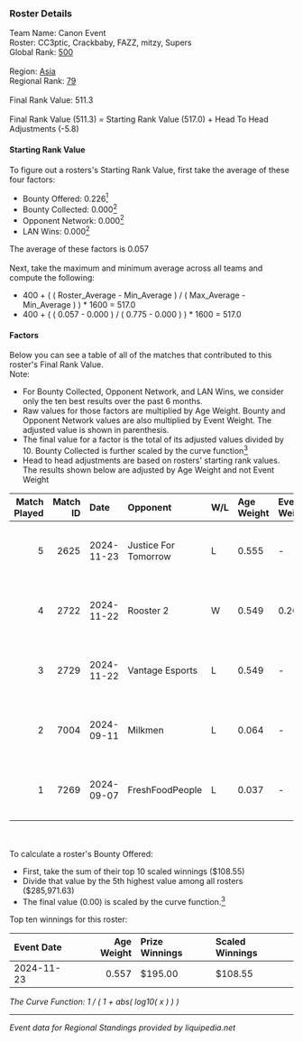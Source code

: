 ### Roster Details<br />
Team Name: Canon Event<br />
Roster: CC3ptic, Crackbaby, FAZZ, mitzy, Supers<br />
Global Rank: [500](../../standings_global_2025_02_28.md)<br />
<br />
Region: [Asia]( ../../standings_asia_2025_02_28.md)<br />
Regional Rank: [79]( ../../standings_asia_2025_02_28.md)<br />
<br />
Final Rank Value:  511.3<br />
<br />
Final Rank Value (511.3) = Starting Rank Value (517.0) + Head To Head Adjustments (-5.8)<br />

#### Starting Rank Value<br />
To figure out a rosters's Starting Rank Value, first take the average of these four factors:<br />
- Bounty Offered: 0.226[<sup>1</sup>](#table2)
- Bounty Collected: 0.000[<sup>2</sup>](#table1)
- Opponent Network: 0.000[<sup>2</sup>](#table1)
- LAN Wins: 0.000[<sup>2</sup>](#table1)

The average of these factors is 0.057<br />
<br />
Next, take the maximum and minimum average across all teams and compute the following:<br />
- 400 + ( ( Roster_Average - Min_Average ) / ( Max_Average - Min_Average ) ) * 1600 = 517.0
- 400 + ( ( 0.057 - 0.000 ) / ( 0.775 - 0.000 ) ) * 1600 = 517.0


#### Factors<br />
Below you can see a table of all of the matches that contributed to this roster's Final Rank Value.<br />
Note:<br />

- For Bounty Collected, Opponent Network, and LAN Wins, we consider only the ten best results over the past 6 months.
- Raw values for those factors are multiplied by Age Weight. Bounty and Opponent Network values are also multiplied by Event Weight. The adjusted value is shown in parenthesis.
- The final value for a factor is the total of its adjusted values divided by 10. Bounty Collected is further scaled by the curve function[<sup>3</sup>](#curveFunction)
- Head to head adjustments are based on rosters' starting rank values. The results shown below are adjusted by Age Weight and not Event Weight
<span id="table1"></span><br />


| Match Played | Match ID | Date       | Opponent             | W/L | Age Weight | Event Weight | Bounty Collected | Opponent Network | LAN Wins  | H2H Adj. | Roster                                  |
| -: | -: | :- | :- | :- | :- | :- | :- | :- | :- | -: | :- |
|            5 |     2625 | 2024-11-23 | Justice For Tomorrow | L   | 0.555      | -            | -                | -                | -         |    -5.37 | CC3ptic, Crackbaby, FAZZ, mitzy, Supers |
|            4 |     2722 | 2024-11-22 | Rooster 2            | W   | 0.549      | 0.264        | 0.000 (0.000)    | 0.027 (0.004)    | 0 (0.000) |     6.17 | CC3ptic, Crackbaby, FAZZ, mitzy, Supers |
|            3 |     2729 | 2024-11-22 | Vantage Esports      | L   | 0.549      | -            | -                | -                | -         |    -4.78 | CC3ptic, Crackbaby, FAZZ, mitzy, Supers |
|            2 |     7004 | 2024-09-11 | Milkmen              | L   | 0.064      | -            | -                | -                | -         |    -1.13 | CC3ptic, Kras, mitzy, Redav, Supers     |
|            1 |     7269 | 2024-09-07 | FreshFoodPeople      | L   | 0.037      | -            | -                | -                | -         |    -0.65 | CC3ptic, Kras, mitzy, Phek, Supers      |

<br />
<span id="table2"></span><br />
To calculate a roster's Bounty Offered:<br />

- First, take the sum of their top 10 scaled winnings ($108.55)
- Divide that value by the 5th highest value among all rosters ($285,971.63)
- The final value (0.00) is scaled by the curve function.[<sup>3</sup>](#curveFunction)

Top ten winnings for this roster:<br />

| Event Date | Age Weight | Prize Winnings | Scaled Winnings |
| :- | -: | :- | :- |
| 2024-11-23 |      0.557 | $195.00        | $108.55         |


<span id="curveFunction"></span>_The Curve Function: 1 / ( 1 + abs( log10( x ) ) )_<br />

---
_Event data for Regional Standings provided by liquipedia.net_<br />
